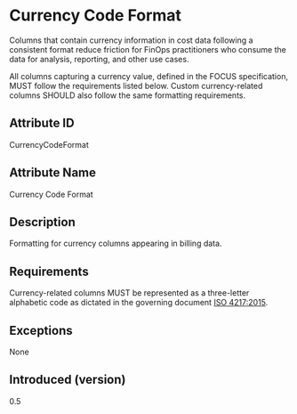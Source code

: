 # Currency Code Format

Columns that contain currency information in cost data following a consistent format reduce friction for FinOps practitioners who consume the data for analysis, reporting, and other use cases.

All columns capturing a currency value, defined in the FOCUS specification, MUST follow the requirements listed below. Custom currency-related columns SHOULD also follow the same formatting requirements.

## Attribute ID

CurrencyCodeFormat

## Attribute Name

Currency Code Format

## Description

Formatting for currency columns appearing in billing data.

## Requirements

Currency-related columns MUST be represented as a three-letter alphabetic code as dictated in the governing document [ISO 4217:2015](https://www.iso.org/standard/64758.html).

## Exceptions

None

## Introduced (version)

0.5
